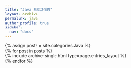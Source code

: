 ```yaml
---
title: "Java 프로그래밍"
layout: archive
permalink: java
author_profile: true
sidebar: 
  nav: "docs"
---
```



{% assign posts = site.categories.Java %}  
{% for post in posts %}  
  {% include archive-single.html type=page.entries_layout %}  
{% endfor %}
